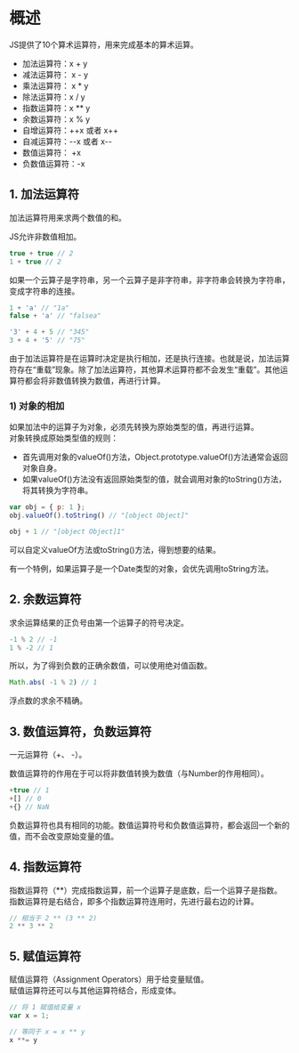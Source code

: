 # 概述
JS提供了10个算术运算符，用来完成基本的算术运算。
* 加法运算符：x + y
* 减法运算符： x - y
* 乘法运算符： x * y
* 除法运算符：x / y
* 指数运算符：x ** y
* 余数运算符：x % y
* 自增运算符：++x 或者 x++
* 自减运算符：--x 或者 x--
* 数值运算符： +x
* 负数值运算符：-x

## 1. 加法运算符
加法运算符用来求两个数值的和。

JS允许非数值相加。
```js
true + true // 2
1 + true // 2
```

如果一个云算子是字符串，另一个云算子是非字符串，非字符串会转换为字符串，变成字符串的连接。
```js
1 + 'a' // "1a"
false + 'a' // "falsea"

'3' + 4 + 5 // "345"
3 + 4 + '5' // "75"
```
由于加法运算符是在运算时决定是执行相加，还是执行连接。也就是说，加法运算符存在“重载”现象。除了加法运算符，其他算术运算符都不会发生“重载”。其他运算符都会将非数值转换为数值，再进行计算。

### 1) 对象的相加
如果加法中的运算子为对象，必须先转换为原始类型的值，再进行运算。  
对象转换成原始类型值的规则：
* 首先调用对象的valueOf()方法，Object.prototype.valueOf()方法通常会返回对象自身。
* 如果valueOf()方法没有返回原始类型的值，就会调用对象的toString()方法，将其转换为字符串。
```js
var obj = { p: 1 };
obj.valueOf().toString() // "[object Object]"

obj + 1 // "[object Object]1"
```

可以自定义valueOf方法或toString()方法，得到想要的结果。

有一个特例，如果运算子是一个Date类型的对象，会优先调用toString方法。

## 2. 余数运算符
求余运算结果的正负号由第一个运算子的符号决定。
```js
-1 % 2 // -1
1 % -2 // 1
```

所以，为了得到负数的正确余数值，可以使用绝对值函数。
```js
Math.abs( -1 % 2) // 1
```

浮点数的求余不精确。

## 3. 数值运算符，负数运算符
一元运算符（+、 -）。

数值运算符的作用在于可以将非数值转换为数值（与Number的作用相同）。
```js
+true // 1
+[] // 0
+{} // NaN
```

负数运算符也具有相同的功能。数值运算符号和负数值运算符，都会返回一个新的值，而不会改变原始变量的值。

## 4. 指数运算符
指数运算符（**）完成指数运算，前一个运算子是底数，后一个运算子是指数。  
指数运算符是右结合，即多个指数运算符连用时，先进行最右边的计算。
```js
// 相当于 2 ** (3 ** 2)
2 ** 3 ** 2
```

## 5. 赋值运算符
赋值运算符（Assignment Operators）用于给变量赋值。  
赋值运算符还可以与其他运算符结合，形成变体。
```js
// 将 1 赋值给变量 x
var x = 1;

// 等同于 x = x ** y
x **= y
```
